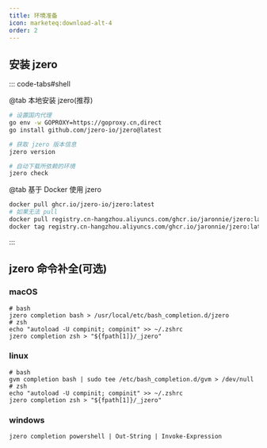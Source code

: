 ```yaml
---
title: 环境准备
icon: marketeq:download-alt-4
order: 2
---
```


## 安装 jzero

::: code-tabs#shell

@tab 本地安装 jzero(推荐)

```bash
# 设置国内代理
go env -w GOPROXY=https://goproxy.cn,direct
go install github.com/jzero-io/jzero@latest

# 获取 jzero 版本信息
jzero version

# 自动下载所依赖的环境
jzero check
```

@tab 基于 Docker 使用 jzero

```bash
docker pull ghcr.io/jzero-io/jzero:latest
# 如果无法 pull
docker pull registry.cn-hangzhou.aliyuncs.com/ghcr.io/jaronnie/jzero:latest
docker tag registry.cn-hangzhou.aliyuncs.com/ghcr.io/jaronnie/jzero:latest ghcr.io/jzero-io/jzero:latest
```
:::

## jzero 命令补全(可选)

### macOS

```shell
# bash
jzero completion bash > /usr/local/etc/bash_completion.d/jzero
# zsh
echo "autoload -U compinit; compinit" >> ~/.zshrc
jzero completion zsh > "${fpath[1]}/_jzero"
```

### linux

```shell
# bash
gvm completion bash | sudo tee /etc/bash_completion.d/gvm > /dev/null
# zsh
echo "autoload -U compinit; compinit" >> ~/.zshrc
jzero completion zsh > "${fpath[1]}/_jzero"
```

### windows

```shell
jzero completion powershell | Out-String | Invoke-Expression
```

